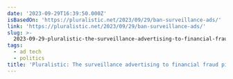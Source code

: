 ```yaml
---
date: '2023-09-29T16:39:50.000Z'
isBasedOn: 'https://pluralistic.net/2023/09/29/ban-surveillance-ads/'
link: 'https://pluralistic.net/2023/09/29/ban-surveillance-ads/'
slug: >-
  2023-09-29-pluralistic-the-surveillance-advertising-to-financial-fraud-pipeline-29-s
tags:
  - ad tech
  - politics
title: 'Pluralistic: The surveillance advertising to financial fraud pipeline (29 S'
---
```



